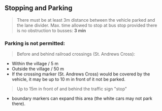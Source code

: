 ## Stopping and Parking

> There must be at least 3m distance between the vehicle parked and the lane divider.
> Max. time allowed to stop at bus stop provided there is no obstruction to busses: **3 min**

### Parking is not permitted:
> Before and behind railroad crossings (St. Andrews Cross):
- Within the village / 5 m 
- Outside the village / 50 m 
- If the crossing marker (St. Andrews Cross) would be covered by the vehicle, it may be up to 10 m in front of it not be parked.


> Up to 15m in front of and behind the traffic sign "stop"
- boundary markers can expand this area (the white cars may not park there).
